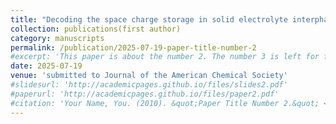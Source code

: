 ```yaml
---
title: "Decoding the space charge storage in solid electrolyte interphase via operando magnetometry"
collection: publications(first author)
category: manuscripts
permalink: /publication/2025-07-19-paper-title-number-2
#excerpt: 'This paper is about the number 2. The number 3 is left for future work.'
date: 2025-07-19
venue: 'submitted to Journal of the American Chemical Society'
#slidesurl: 'http://academicpages.github.io/files/slides2.pdf'
#paperurl: 'http://academicpages.github.io/files/paper2.pdf'
#citation: 'Your Name, You. (2010). &quot;Paper Title Number 2.&quot; <i>Journal 1</i>. 1(2).'
---
```


